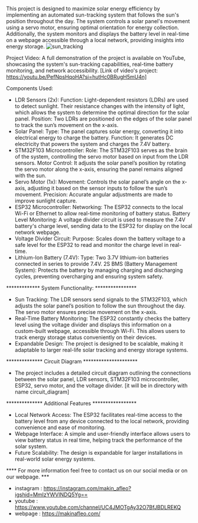 This project is designed to maximize solar energy efficiency by implementing an automated sun-tracking system that follows the sun's position throughout the day. The system controls a solar panel's movement using a servo motor, ensuring optimal orientation for energy collection. Additionally, the system monitors and displays the battery level in real-time on a webpage accessible through a local network, providing insights into energy storage.
![sun_tracking](https://github.com/user-attachments/assets/e52e56d0-eb60-4cc3-b1bd-8f5cd23ddb77)

Project Video: 
A full demonstration of the project is available on YouTube, showcasing the system's sun-tracking capabilities, real-time battery monitoring, and network accessibility. 
[Link of video's project: https://youtu.be/PefNpsHqoHA?si=hutHc0BRugH5mU4n]

Components Used:
- LDR Sensors (2x):
Function: Light-dependent resistors (LDRs) are used to detect sunlight. Their resistance changes with the intensity of light, which allows the system to determine the optimal direction for the solar panel.
Position: Two LDRs are positioned on the edges of the solar panel to track the sun’s movement on the x-axis.
- Solar Panel:
Type: The panel captures solar energy, converting it into electrical energy to charge the battery.
Function: It generates DC electricity that powers the system and charges the 7.4V battery.
- STM32F103 Microcontroller:
Role: The STM32F103 serves as the brain of the system, controlling the servo motor based on input from the LDR sensors.
Motor Control: It adjusts the solar panel’s position by rotating the servo motor along the x-axis, ensuring the panel remains aligned with the sun.
- Servo Motor (1x):
Movement: Controls the solar panel’s angle on the x-axis, adjusting it based on the sensor inputs to follow the sun’s movement.
Precision: Accurate angular adjustments are made to improve sunlight capture.
- ESP32 Microcontroller:
Networking: The ESP32 connects to the local Wi-Fi or Ethernet to allow real-time monitoring of battery status.
Battery Level Monitoring: A voltage divider circuit is used to measure the 7.4V battery's charge level, sending data to the ESP32 for display on the local network webpage.
- Voltage Divider Circuit:
Purpose: Scales down the battery voltage to a safe level for the ESP32 to read and monitor the charge level in real-time.
- Lithium-Ion Battery (7.4V):
Type: Two 3.7V lithium-ion batteries connected in series to provide 7.4V.
2S BMS (Battery Management System): Protects the battery by managing charging and discharging cycles, preventing overcharging and ensuring system safety.

************* System Functionality: ****************
- Sun Tracking: The LDR sensors send signals to the STM32F103, which adjusts the solar panel’s position to follow the sun throughout the day. The servo motor ensures precise movement on the x-axis.
- Real-Time Battery Monitoring: The ESP32 constantly checks the battery level using the voltage divider and displays this information on a custom-built webpage, accessible through Wi-Fi. This allows users to track energy storage status conveniently on their devices.
- Expandable Design: The project is designed to be scalable, making it adaptable to larger real-life solar tracking and energy storage systems.

************** Circuit Diagram *********************
- The project includes a detailed circuit diagram outlining the connections between the solar panel, LDR sensors, STM32F103 microcontroller, ESP32, servo motor, and the voltage divider. [it will be in directory with name circuit_diagram]

************** Additional Features *****************
- Local Network Access: The ESP32 facilitates real-time access to the battery level from any device connected to the local network, providing convenience and ease of monitoring.
- Webpage Interface: A simple and user-friendly interface allows users to view battery status in real time, helping track the performance of the solar system.
- Future Scalability: The design is expandable for larger installations in real-world solar energy systems.

**** For more information feel free to contact us on our social media or on our webpage. ***
- instagram : https://instagram.com/makin_afleo?igshid=MmIzYWVlNDQ5Yg==
- youtube : https://www.youtube.com/channel/UC4JMOTgAy32O7BfJBDLREKQ
- webpage : https://makinafleo.com/
